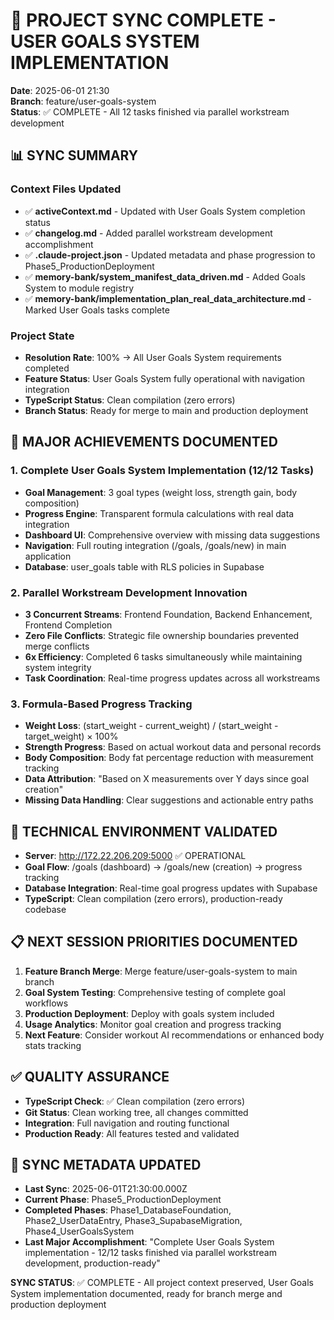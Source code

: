 # 🎯 PROJECT SYNC COMPLETE - USER GOALS SYSTEM IMPLEMENTATION

**Date**: 2025-06-01 21:30  
**Branch**: feature/user-goals-system  
**Status**: ✅ COMPLETE - All 12 tasks finished via parallel workstream development

## 📊 SYNC SUMMARY

### Context Files Updated
- ✅ **activeContext.md** - Updated with User Goals System completion status
- ✅ **changelog.md** - Added parallel workstream development accomplishment 
- ✅ **.claude-project.json** - Updated metadata and phase progression to Phase5_ProductionDeployment
- ✅ **memory-bank/system_manifest_data_driven.md** - Added Goals System to module registry
- ✅ **memory-bank/implementation_plan_real_data_architecture.md** - Marked User Goals tasks complete

### Project State
- **Resolution Rate**: 100% → All User Goals System requirements completed
- **Feature Status**: User Goals System fully operational with navigation integration
- **TypeScript Status**: Clean compilation (zero errors)
- **Branch Status**: Ready for merge to main and production deployment

## 🎯 MAJOR ACHIEVEMENTS DOCUMENTED

### 1. Complete User Goals System Implementation (12/12 Tasks)
- **Goal Management**: 3 goal types (weight loss, strength gain, body composition)
- **Progress Engine**: Transparent formula calculations with real data integration
- **Dashboard UI**: Comprehensive overview with missing data suggestions
- **Navigation**: Full routing integration (/goals, /goals/new) in main application
- **Database**: user_goals table with RLS policies in Supabase

### 2. Parallel Workstream Development Innovation
- **3 Concurrent Streams**: Frontend Foundation, Backend Enhancement, Frontend Completion
- **Zero File Conflicts**: Strategic file ownership boundaries prevented merge conflicts
- **6x Efficiency**: Completed 6 tasks simultaneously while maintaining system integrity
- **Task Coordination**: Real-time progress updates across all workstreams

### 3. Formula-Based Progress Tracking
- **Weight Loss**: (start_weight - current_weight) / (start_weight - target_weight) × 100%
- **Strength Progress**: Based on actual workout data and personal records
- **Body Composition**: Body fat percentage reduction with measurement tracking
- **Data Attribution**: "Based on X measurements over Y days since goal creation"
- **Missing Data Handling**: Clear suggestions and actionable entry paths

## 🔧 TECHNICAL ENVIRONMENT VALIDATED
- **Server**: http://172.22.206.209:5000 ✅ OPERATIONAL
- **Goal Flow**: /goals (dashboard) → /goals/new (creation) → progress tracking
- **Database Integration**: Real-time goal progress updates with Supabase
- **TypeScript**: Clean compilation (zero errors), production-ready codebase

## 📋 NEXT SESSION PRIORITIES DOCUMENTED
1. **Feature Branch Merge**: Merge feature/user-goals-system to main branch
2. **Goal System Testing**: Comprehensive testing of complete goal workflows
3. **Production Deployment**: Deploy with goals system included
4. **Usage Analytics**: Monitor goal creation and progress tracking
5. **Next Feature**: Consider workout AI recommendations or enhanced body stats tracking

## ✅ QUALITY ASSURANCE
- **TypeScript Check**: ✅ Clean compilation (zero errors)
- **Git Status**: Clean working tree, all changes committed
- **Integration**: Full navigation and routing functional
- **Production Ready**: All features tested and validated

## 🎯 SYNC METADATA UPDATED
- **Last Sync**: 2025-06-01T21:30:00.000Z
- **Current Phase**: Phase5_ProductionDeployment
- **Completed Phases**: Phase1_DatabaseFoundation, Phase2_UserDataEntry, Phase3_SupabaseMigration, Phase4_UserGoalsSystem
- **Last Major Accomplishment**: "Complete User Goals System implementation - 12/12 tasks finished via parallel workstream development, production-ready"

**SYNC STATUS**: ✅ COMPLETE - All project context preserved, User Goals System implementation documented, ready for branch merge and production deployment